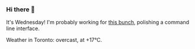 ### Hi there :wave:

It's Wednesday! I'm probably working for [this bunch](https://github.com/kohofinancial), polishing a command line interface.

Weather in Toronto: overcast, at +17°C.
